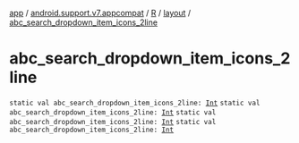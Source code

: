 [app](../../../index.md) / [android.support.v7.appcompat](../../index.md) / [R](../index.md) / [layout](index.md) / [abc_search_dropdown_item_icons_2line](.)

# abc_search_dropdown_item_icons_2line

`static val abc_search_dropdown_item_icons_2line: `[`Int`](https://kotlinlang.org/api/latest/jvm/stdlib/kotlin/-int/index.html)
`static val abc_search_dropdown_item_icons_2line: `[`Int`](https://kotlinlang.org/api/latest/jvm/stdlib/kotlin/-int/index.html)
`static val abc_search_dropdown_item_icons_2line: `[`Int`](https://kotlinlang.org/api/latest/jvm/stdlib/kotlin/-int/index.html)
`static val abc_search_dropdown_item_icons_2line: `[`Int`](https://kotlinlang.org/api/latest/jvm/stdlib/kotlin/-int/index.html)